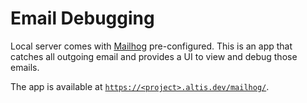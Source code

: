 # Email Debugging

Local server comes with [Mailhog](https://github.com/mailhog/Mailhog) pre-configured. This is an app that catches all outgoing email and provides a UI to view and debug those emails.

The app is available at [`https://<project>.altis.dev/mailhog/`](internal://site/mailhog/).

